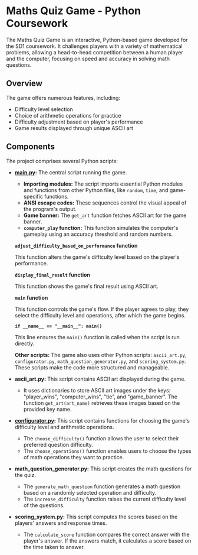 # Maths Quiz Game -  Python Coursework
The Maths Quiz Game is an interactive, Python-based game developed for the SD1 coursework. It challenges players with a variety of mathematical problems, allowing a head-to-head competition between a human player and the computer, focusing on speed and accuracy in solving math questions.

## Overview

The game offers numerous features, including:

- Difficulty level selection
- Choice of arithmetic operations for practice
- Difficulty adjustment based on player's performance
- Game results displayed through unique ASCII art

## Components

The project comprises several Python scripts:

- **[main.py](http://main.py/):** The central script running the game.
    - **Importing modules:** The script imports essential Python modules and functions from other Python files, like `random`, `time`, and game-specific functions.
    - **ANSI escape codes:** These sequences control the visual appeal of the program's output.
    - **Game banner:** The `get_art` function fetches ASCII art for the game banner.
    - **`computer_play` function:** This function simulates the computer's gameplay using an accuracy threshold and random numbers.
    
    **`adjust_difficulty_based_on_performance` function**
    
    This function alters the game's difficulty level based on the player's performance.
    
    **`display_final_result` function**
    
    This function shows the game's final result using ASCII art.
    
    **`main` function**
    
    This function controls the game's flow. If the player agrees to play, they select the difficulty level and operations, after which the game begins.
    
    **`if __name__ == "__main__": main()`**
    
    This line ensures the `main()` function is called when the script is run directly.
    
    **Other scripts:** The game also uses other Python scripts: `ascii_art.py`, `configurator.py`, `math_question_generator.py`, and `scoring_system.py`. These scripts make the code more structured and manageable.
    
- **ascii_art.py:** This script contains ASCII art displayed during the game.
    - It uses dictionaries to store ASCII art images under the keys: "player_wins", "computer_wins", "tie", and "game_banner". The function `get_art(art_name)` retrieves these images based on the provided key name.
- **[configurator.py](http://configurator.py/):** This script contains functions for choosing the game's difficulty level and arithmetic operations.
    - The `choose_difficulty()` function allows the user to select their preferred question difficulty.
    - The `choose_operations()` function enables users to choose the types of math operations they want to practice.
- **math_question_generator.py:** This script creates the math questions for the quiz.
    - The `generate_math_question` function generates a math question based on a randomly selected operation and difficulty.
    - The `increase_difficulty` function raises the current difficulty level of the questions.
- **scoring_system.py:** This script computes the scores based on the players' answers and response times.
    - The `calculate_score` function compares the correct answer with the player's answer. If the answers match, it calculates a score based on the time taken to answer.
